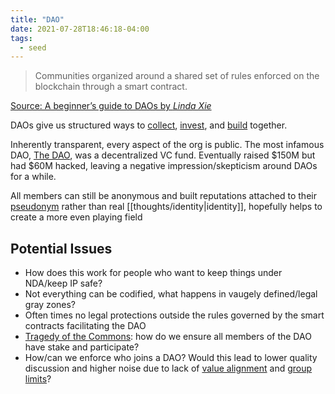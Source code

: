 ```yaml
---
title: "DAO"
date: 2021-07-28T18:46:18-04:00
tags:
  - seed
---
```


> Communities organized around a shared set of rules enforced on the blockchain through a smart contract.

[Source: A beginner’s guide to DAOs by _Linda Xie_](https://linda.mirror.xyz/Vh8K4leCGEO06_qSGx-vS5lvgUqhqkCz9ut81WwCP2o)

DAOs give us structured ways to [collect](https://foundation.app/blog/pleasrdao), [invest](https://metacartel.xyz/), and [build](https://raidguild.org/) together.

Inherently transparent, every aspect of the org is public. The most infamous DAO, [The DAO](<https://en.wikipedia.org/wiki/The_DAO_(organization)>), was a decentralized VC fund. Eventually raised $150M but had $60M hacked, leaving a negative impression/skepticism around DAOs for a while.

All members can still be anonymous and built reputations attached to their [pseudonym](thoughts/pseudonymity.md) rather than real [[thoughts/identity|identity]], hopefully helps to create a more even playing field

## Potential Issues

- How does this work for people who want to keep things under NDA/keep IP safe?
- Not everything can be codified, what happens in vaugely defined/legal gray zones?
- Often times no legal protections outside the rules governed by the smart contracts facilitating the DAO
- [Tragedy of the Commons](thoughts/tragedy%20of%20the%20commons.md): how do we ensure all members of the DAO have stake and participate?
- How/can we enforce who joins a DAO? Would this lead to lower quality discussion and higher noise due to lack of [value alignment](thoughts/value%20setting.md) and [group limits](thoughts/group%20limits.md)?
